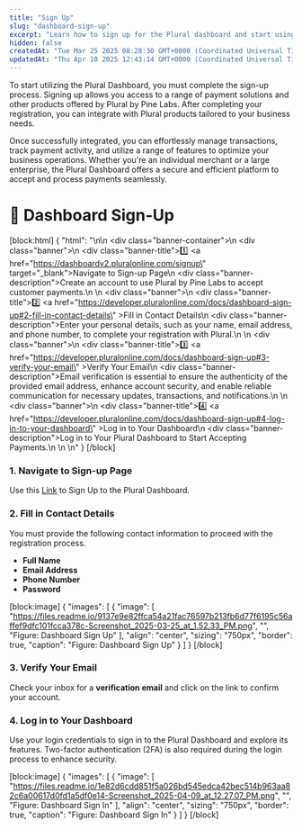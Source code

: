 ```yaml
---
title: "Sign Up"
slug: "dashboard-sign-up"
excerpt: "Learn how to sign up for the Plural dashboard and start using Plural Payments."
hidden: false
createdAt: "Tue Mar 25 2025 08:28:30 GMT+0000 (Coordinated Universal Time)"
updatedAt: "Thu Apr 10 2025 12:43:14 GMT+0000 (Coordinated Universal Time)"
---
```

To start utilizing the Plural Dashboard, you must complete the sign-up process. Signing up allows you access to a range of payment solutions and other products offered by Plural by Pine Labs. After completing your registration, you can integrate with Plural products tailored to your business needs. 

Once successfully integrated, you can effortlessly manage transactions, track payment activity, and utilize a range of features to optimize your business operations. Whether you're an individual merchant or a large enterprise, the Plural Dashboard offers a secure and efficient platform to accept and process payments seamlessly.

# 🚀 Dashboard Sign-Up

[block:html]
{
  "html": "<style>\n  .banner-container {\n    display: grid;\n    grid-template-columns: repeat(2, 1fr);\n    gap: 20px;\n  }\n\n  .banner {\n    background-color: #FBF8FD;\n    border: 1px solid #e0e0e0;\n    border-radius: 8px;\n    padding: 20px;\n    box-shadow: 0 4px 8px rgba(0, 0, 0, 0.1);\n    transition: box-shadow 0.3s ease;\n  }\n\n  .banner:hover {\n    box-shadow: 0 6px 12px rgba(0, 0, 0, 0.15);\n  }\n\n  .icon {\n    width: 40px;\n    height: 40px;\n    border-radius: 50%;\n    background-color: #eef4ff;\n    display: flex;\n    justify-content: center;\n    align-items: center;\n    margin-bottom: 15px;\n  }\n\n  .banner-title {\n    font-size: 1.2em;\n    font-weight: bold;\n    color: #333;\n    margin-bottom: 16px;\n  }\n\n  .banner-description {\n    font-size: 0.95em;\n    color: #666;\n  }\n</style>\n<body>\n  <div class=\"banner-container\">\n    <div class=\"banner\">\n      <div class=\"banner-title\">1️⃣ <a href=\"https://dashboardv2.pluralonline.com/signup\" target=\"_blank\">Navigate to Sign-up Page</a></div>\n      <div class=\"banner-description\">Create an account to use Plural by Pine Labs to accept customer payments.</div>\n    </div>\n    <div class=\"banner\">\n      <div class=\"banner-title\">2️⃣ <a href=\"https://developer.pluralonline.com/docs/dashboard-sign-up#2-fill-in-contact-details\" >Fill in Contact Details</a></div>\n      <div class=\"banner-description\">Enter your personal details, such as your name, email address, and phone number, to complete your registration with Plural.</div>\n    </div>\n    <div class=\"banner\">\n      <div class=\"banner-title\">3️⃣ <a href=\"https://developer.pluralonline.com/docs/dashboard-sign-up#3-verify-your-email\" >Verify Your Email</a></div>\n      <div class=\"banner-description\">Email verification is essential to ensure the authenticity of the provided email address, enhance account security, and enable reliable communication for necessary updates, transactions, and notifications.</div>\n    </div>\n    <div class=\"banner\">\n      <div class=\"banner-title\">4️⃣ <a href=\"https://developer.pluralonline.com/docs/dashboard-sign-up#4-log-in-to-your-dashboard\" >Log in to Your Dashboard</a></div>\n      <div class=\"banner-description\">Log in to Your Plural Dashboard to Start Accepting Payments.</div>\n    </div>\n  </div>\n</body>"
}
[/block]


### 1. Navigate to Sign-up Page

Use this <a href="https://dashboardv2.pluralonline.com/signup" target="_blank">Link</a> to Sign Up to the Plural Dashboard.

### 2. Fill in Contact Details

You must provide the following contact information to proceed with the registration process.

- **Full Name**
- **Email Address**   
- **Phone Number**
- **Password**

[block:image]
{
  "images": [
    {
      "image": [
        "https://files.readme.io/9137e9e82ffca54a21fac76597b213fb6d77f6195c56affef9dfc101fcca378c-Screenshot_2025-03-25_at_1.52.33_PM.png",
        "",
        "Figure: Dashboard Sign Up"
      ],
      "align": "center",
      "sizing": "750px",
      "border": true,
      "caption": "Figure: Dashboard Sign Up"
    }
  ]
}
[/block]


### 3. Verify Your Email

Check your inbox for a **verification email** and click on the link to confirm your account.

### 4. Log in to Your Dashboard

Use your login credentials to sign in to the Plural Dashboard and explore its features. Two-factor authentication (2FA) is also required during the login process to enhance security.

[block:image]
{
  "images": [
    {
      "image": [
        "https://files.readme.io/1e82d6cdd851f5a026bd545edca42bec514b963aa82c6a00617d0fd1a5df0e14-Screenshot_2025-04-09_at_12.27.07_PM.png",
        "",
        "Figure: Dashboard Sign In"
      ],
      "align": "center",
      "sizing": "750px",
      "border": true,
      "caption": "Figure: Dashboard Sign In"
    }
  ]
}
[/block]
